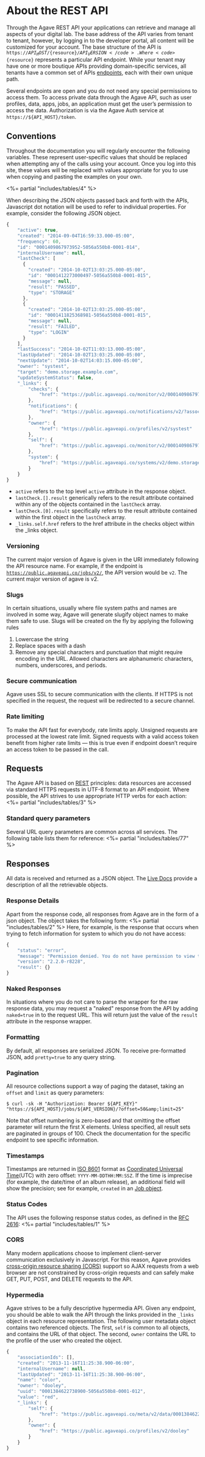 <h1>About the REST API</h1>

Through the Agave REST API your applications can retrieve and manage all aspects of your digital lab. The base address of the API varies from tenant to tenant, however, by logging in to the developer portal, all content will be customized for your account. The base structure of the API is <code>https://${API_HOST}/${resource}/${API_VERSION}</code>. Where <code>${resource}</code> represents a particular API endpoint. While your tenant may have one or more boutique APIs providing domain-specific services, all tenants have a common set of APIs <a title="Live Documentation" href="/live-docs/">endpoints</a>, each with their own unique path.

Several endpoints are open and you do not need any special permissions to access them. To access private data through the Agave API, such as user profiles, data, apps, jobs, an application must get the user’s permission to access the data. <a title="Authorization">Authorization</a> is via the Agave Auth service at <code>https://${API_HOST}/token</code>.

## Conventions  

Throughout the documentation you will regularly encounter the following variables. These represent user-specific values that should be replaced when attempting any of the calls using your account. Once you log into this site, these values will be replaced with values appropriate for you to use when copying and pasting the examples on your own.

<%= partial "includes/tables/4" %>

When describing the JSON objects passed back and forth with the APIs, Javascript dot notation will be used to refer to individual properties. For example, consider the following JSON object.

```javascript
{
    "active": true,
    "created": "2014-09-04T16:59:33.000-05:00",
    "frequency": 60,
    "id": "0001409867973952-5056a550b8-0001-014",
    "internalUsername": null,
    "lastCheck": [
      {
        "created": "2014-10-02T13:03:25.000-05:00",
        "id": "0001412273000497-5056a550b8-0001-015",
        "message": null,
        "result": "PASSED",
        "type": "STORAGE"
      },
      {
        "created": "2014-10-02T13:03:25.000-05:00",
        "id": "0001411825368981-5056a550b8-0001-015",
        "message": null,
        "result": "FAILED",
        "type": "LOGIN"
      }
    ],
    "lastSuccess": "2014-10-02T11:03:13.000-05:00",
    "lastUpdated": "2014-10-02T13:03:25.000-05:00",
    "nextUpdate": "2014-10-02T14:03:15.000-05:00",
    "owner": "systest",
    "target": "demo.storage.example.com",
    "updateSystemStatus": false,
    "_links": {
        "checks": {
            "href": "https://public.agaveapi.co/monitor/v2/0001409867973952-5056a550b8-0001-014/checks"
        },
        "notifications": {
            "href": "https://public.agaveapi.co/notifications/v2/?associatedUuid=0001409867973952-5056a550b8-0001-014"
        },
        "owner": {
            "href": "https://public.agaveapi.co/profiles/v2/systest"
        },
        "self": {
            "href": "https://public.agaveapi.co/monitor/v2/0001409867973952-5056a550b8-0001-014"
        },
        "system": {
            "href": "https://public.agaveapi.co/systems/v2/demo.storage.example.com"
        }
    }
}
```

<ul>
<li><code>active</code> refers to the top level <code>active</code> attribute in the response object.</li>
<li><code>lastCheck.[].result</code> generically refers to the result attribute contained within any of the objects contained in the <code>lastCheck</code> array.</li>
<li><code>lastCheck.[0].result</code> specifically refers to the result attribute contained within the first object in the <code>lastCheck</code> array.</li>
<li><code>_links.self.href</code> refers to the href attribute in the checks object within the _links object.</li>
</ul>

### Versioning  

The current major version of Agave is given in the URI immediately following the API resource name. For example, if the endpoint is <code>https://public.agaveapi.co/jobs/v2/</code>, the API version would be <code>v2</code>. The current major version of agave is v2.

### Slugs  

In certain situations, usually where file system paths and names are involved in some way, Agave will generate slugify object names to make them safe to use. Slugs will be created on the fly by applying the following rules
1. Lowercase the string
2. Replace spaces with a dash
3. Remove any special characters and punctuation that might require encoding in the URL. Allowed characters are alphanumeric characters, numbers, underscores, and periods.

### Secure communication  

Agave uses SSL to secure communication with the clients. If HTTPS is not specified in the request, the request will be redirected to a secure channel.

### Rate limiting  

To make the API fast for everybody, rate limits apply. Unsigned requests are processed at the lowest rate limit. Signed requests with a valid access token benefit from higher rate limits — this is true even if endpoint doesn’t require an access token to be passed in the call.

## Requests  

The Agave API is based on <a title="REST" href="http://en.wikipedia.org/wiki/Representational_state_transfer" target="_blank">REST</a> principles: data resources are accessed via standard HTTPS requests in UTF-8 format to an API endpoint. Where possible, the API strives to use appropriate HTTP verbs for each action:
<%= partial "includes/tables/3" %>

### Standard query parameters  

Several URL query parameters are common across all services. The following table lists them for reference:
<%= partial "includes/tables/77" %>

## Responses  

All data is received and returned as a JSON object. The <a title="Live Documentation" href="/live-docs/">Live Docs</a> provide a description of all the retrievable objects.

### Response Details  

Apart from the response code, all responses from Agave are in the form of a json object. The object takes the following form:
<%= partial "includes/tables/2" %>
Here, for example, is the response that occurs when trying to fetch information for system to which you do not have access:

```javascript
{
    "status": "error",
    "message": "Permission denied. You do not have permission to view this system",
    "version": "2.2.0-r8228",
    "result": {}
}
```

### Naked Responses  

In situations where you do not care to parse the wrapper for the raw response data, you may request a "naked" response from the API by adding <code>naked=true</code> in to the request URL. This will return just the value of the <code>result</code> attribute in the response wrapper.

### Formatting  

By default, all responses are serialized JSON. To receive pre-formatted JSON, add <code>pretty=true</code> to any query string.

### Pagination  

All resource collections support a way of paging the dataset, taking an <code>offset</code> and <code>limit</code> as query parameters:

```shell
$ curl -sk -H "Authorization: Bearer ${API_KEY}" "https://${API_HOST}/jobs/${API_VERSION}/?offset=50&amp;limit=25"
```

Note that offset numbering is zero-based and that omitting the offset parameter will return the first X elements. Unless specified, all result sets are paginated in groups of 100. Check the documentation for the specific endpoint to see specific information.

### Timestamps  

Timestamps are returned in <a href="http://en.wikipedia.org/wiki/ISO_8601" target="_blank">ISO 8601</a> format as <a title="Offset to Coordinated Universal Time" href="http://en.wikipedia.org/wiki/Offset_to_Coordinated_Universal_Time" target="_blank">Coordinated Universal Time</a>(UTC) with zero offset: <code>YYYY-MM-DDTHH:MM:SSZ</code>. If the time is imprecise (for example, the date/time of an album release), an additional field will show the precision; see for example, <code>created</code> in an <a title="Job object" href="http://agaveapi.co/live-docs/#!/jobs/list_get_0" target="_blank">Job object</a>.

### Status Codes  

The API uses the following response status codes, as defined in the <a href="https://www.ietf.org/rfc/rfc2616.txt" target="_blank">RFC 2616</a>:
<%= partial "includes/tables/1" %>

### CORS  

Many modern applications choose to implement client-server communication exclusively in Javascript. For this reason, Agave provides <a href="http://en.wikipedia.org/wiki/Cross-origin_resource_sharing" title="CORS" target="_blank">cross-origin resource sharing (CORS)</a> support so AJAX requests from a web browser are not constrained by cross-origin requests and can safely make GET, PUT, POST, and DELETE requests to the API.

### Hypermedia  

Agave strives to be a fully descriptive hypermedia API. Given any endpoint, you should be able to walk the API through the links provided in the <code>_links</code> object in each resource representation. The following user metadata object contains two referenced objects. The first, <code>self</code> is common to all objects, and contains the URL of that object. The second, <code>owner</code> contains the URL to the profile of the user who created the object.

```javascript
{
    "associationIds": [],
    "created": "2013-11-16T11:25:38.900-06:00",
    "internalUsername": null,
    "lastUpdated": "2013-11-16T11:25:38.900-06:00",
    "name": "color",
    "owner": "dooley",
    "uuid": "0001384622738900-5056a550b8-0001-012",
    "value": "red",
    "_links": {
        "self": {
            "href": "https://public.agaveapi.co/meta/v2/data/0001384622738900-5056a550b8-0001-012"
        },
        "owner": {
            "href": "https://public.agaveapi.co/profiles/v2/dooley"
        }
    }
}
```

